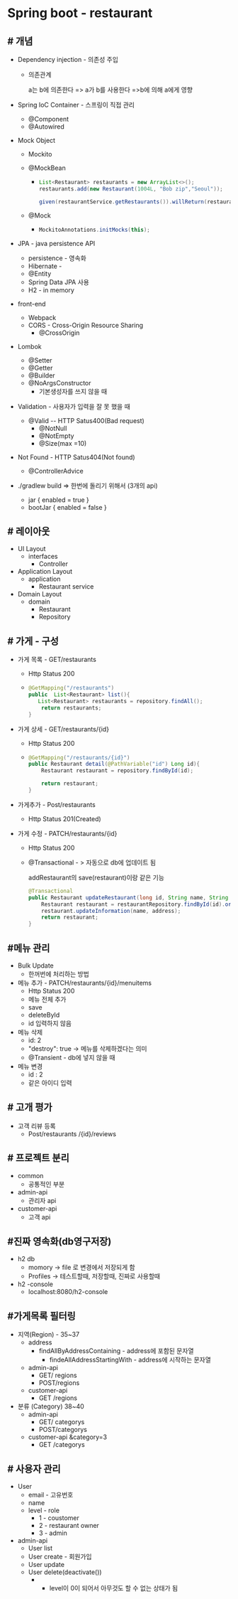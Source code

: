 # Spring boot - restaurant

## # 개념

- Dependency injection - 의존성 주입

  - 의존관계 

     a는 b에 의존한다 => a가 b를 사용한다 =>b에 의해 a에게 영향 

- Spring  IoC Container -  스프링이 직접 관리

  - @Component
  - @Autowired

- Mock Object 

  - Mockito

  - @MockBean

    - ```java
      List<Restaurant> restaurants = new ArrayList<>();
      restaurants.add(new Restaurant(1004L, "Bob zip","Seoul"));
      
      given(restaurantService.getRestaurants()).willReturn(restaurants);
      ```

  - @Mock 

    - ```java
      MockitoAnnotations.initMocks(this);
      ```

- JPA - java persistence  API

  - persistence  - 영속화 
  - Hibernate -
  - @Entity
  - Spring Data JPA 사용 
  - H2 - in memory

- front-end

  - Webpack
  - CORS - Cross-Origin Resource Sharing
    - @CrossOrigin

- Lombok

  - @Setter
  - @Getter
  - @Builder
  - @NoArgsConstructor  
    - 기본생성자를 쓰지 않을 때

- Validation - 사용자가 입력을 잘 못 했을 때

  - @Valid -- HTTP Satus400(Bad request)
    - @NotNull
    - @NotEmpty
    - @Size(max =10)

- Not Found - HTTP Satus404(Not found)

  - @ControllerAdvice
  
- ./gradlew build   => 한번에 돌리기 위해서 (3개의 api)

  - jar { enabled = true }
  - bootJar { enabled = false }

## # 레이아웃

- UI Layout
  - interfaces
    - Controller
- Application Layout
  - application
    - Restaurant service
- Domain Layout 
  - domain
    - Restaurant 
    - Repository

##  #  가게 - 구성

- 가게 목록  -  GET/restaurants

  - Http Status 200

  - ```java
    @GetMapping("/restaurants")
    public  List<Restaurant> list(){
       List<Restaurant> restaurants = repository.findAll();
        return restaurants;
    }
    ```

- 가게 상세 - GET/restaurants/{id}

  - Http Status 200

  - ```java
    @GetMapping("/restaurants/{id}")
    public Restaurant detail(@PathVariable("id") Long id){
        Restaurant restaurant = repository.findById(id);
    
        return restaurant;
    }
    ```

- 가게추가 - Post/restaurants 

  - Http Status 201(Created)

- 가게 수정 - PATCH/restaurants/{id}

  - Http Status 200

  - @Transactional - > 자동으로 db에 업데이트 됨

    addRestaurant의 save(restaurant)이랑 같은 기능

    ```java
    @Transactional
    public Restaurant updateRestaurant(long id, String name, String address) {
        Restaurant restaurant = restaurantRepository.findById(id).orElse(null);
        restaurant.updateInformation(name, address);
        return restaurant;
    }
    ```

## #메뉴 관리

- Bulk Update 
  - 한꺼번에 처리하는 방법 
- 메뉴 추가 -  PATCH/restaurants/{id}/menuitems
  - Http Status 200
  - 메뉴 전체 추가 
  - save 
  -  deleteById 
  - id 입력하지 않음 
- 메뉴 삭제 
  - id: 2
  - "destroy": true -> 메뉴를 삭제하겠다는 의미  
  - @Transient - db에 넣지 않을 때
- 메뉴 변경
  - id : 2 
  - 같은 아이디 입력

## # 고개 평가

- 고객 리뷰 등록
  - Post/restaurants /{id}/reviews

## # 프로젝트 분리

- common
  - 공통적인 부분
- admin-api
  - 관리자 api
- customer-api
  - 고객 api

## #진짜 영속화(db영구저장)

- h2 db 
  - momory -> file 로 변경에서 저장되게 함  
  - Profiles -> 테스트할때, 저장할때, 진짜로 사용할때 
- h2 -console 
  - localhost:8080/h2-console

## #가게목록 필터링

- 지역(Region)  - 35~37
  - address
    - findAllByAddressContaining - address에 포함된 문자열 
      - findeAllAddressStartingWith - address에 시작하는 문자열 
  - admin-api 
    - GET/ regions
    - POST/regions
  - customer-api
    - GET /regions
- 분류 (Category) 38~40
  - admin-api 
    - GET/ categorys
    - POST/categorys
  - customer-api &category=3
    - GET /categorys

## # 사용자 관리 

- User
  - email - 고유번호
  - name
  - level - role
    - 1 - coustomer
    - 2 - restaurant owner 
    - 3 - admin
- admin-api
  - User list
  - User create - 회원가입
  - User update
  - User delete(deactivate()) 
    -  - level이 0이 되어서 아무것도 할 수 없는 상태가 됨 